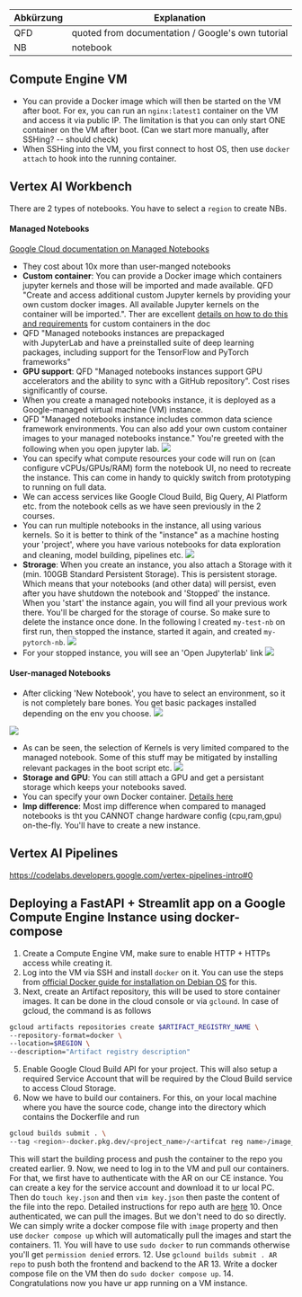 | Abkürzung | Explanation |
| ----|----|
| QFD | quoted from documentation / Google's own tutorial |
| NB | notebook |


## Compute Engine VM
- You can provide a Docker image which will then be started on the VM after boot. For ex, you can run an `nginx:latest1` container on the VM and access it via public IP. The limitation is that you can only start ONE container on the VM after boot. (Can we start more manually, after SSHing? -- should check)
- When SSHing into the VM, you first connect to host OS, then use `docker attach` to hook into the running container.

## Vertex AI Workbench

There are 2 types of notebooks. You have to select a `region` to create NBs.
#### Managed Notebooks

[Google Cloud documentation on Managed Notebooks](https://cloud.google.com/vertex-ai/docs/workbench/managed/introduction)

- They cost about 10x more than user-manged notebooks
- **Custom container**: You can provide a Docker image which containers jupyter kernels and those will be imported and made available. QFD "Create and access additional custom Jupyter kernels by providing your own custom docker images. All available Jupyter kernels on the container will be imported.". Ther are excellent [details on how to do this and requirements](https://cloud.google.com/vertex-ai/docs/workbench/managed/custom-container) for custom containers in the doc
- QFD "Managed notebooks instances are prepackaged with JupyterLab and have a preinstalled suite of deep learning packages, including support for the TensorFlow and PyTorch frameworks"
- **GPU support**: QFD "Managed notebooks instances support GPU accelerators and the ability to sync with a GitHub repository". Cost rises significantly of course.
- When you create a managed notebooks instance, it is deployed as a Google-managed virtual machine (VM) instance.
- QFD "Managed notebooks instance includes common data science framework environments. You can also add your own custom container images to your managed notebooks instance." You're greeted with the following when you open jupyter lab.
![](Pasted%20image%2020230228102731.png)
- You can specify what compute resources your code will run on (can configure vCPUs/GPUs/RAM) form the notebook UI, no need to recreate the instance. This can come in handy to quickly switch from prototyping to running on full data.
- We can access services like Google Cloud Build, Big Query, AI Platform etc. from the notebook cells as we have seen previously in the 2 courses.
- You can run multiple notebooks in the instance, all using various kernels. So it is better to think of the "instance" as a machine hosting your 'project', where you have various notebooks for data exploration and cleaning, model building, pipelines etc.
![](Pasted%20image%2020230228103236.png)
- **Strorage**: When you create an instance, you also attach a Storage with it (min. 100GB Standard Persistent Storage). This is persistent storage. Which means that your notebooks (and other data) will persist, even after you have shutdown the notebook and 'Stopped' the instance. When you 'start' the instance again, you will find all your previous work there. You'll be charged for the storage of course. So make sure to delete the instance once done. In the following I created `my-test-nb` on first run, then stopped the instance, started it again, and created `my-pytorch-nb`.
![](Pasted%20image%2020230228103325.png)
- For your stopped instance, you will see an 'Open Jupyterlab' link
![](Pasted%20image%2020230228103901.png)

#### User-managed Notebooks
- After clicking 'New Notebook', you have to select an environment, so it is not completely bare bones. You get basic packages installed depending on the env you choose.
![](Pasted%20image%2020230228102606.png)

![](Pasted%20image%2020230228111210.png)
- As can be seen, the selection of Kernels is very limited compared to the managed notebook. Some of this stuff may be mitigated by installing relevant packages in the boot script etc.
![](Pasted%20image%2020230228110231.png)
- **Storage and GPU**: You can still attach a GPU and get a persistant storage which keeps your notebooks saved.
- You can specify your own Docker container. [Details here](https://cloud.google.com/vertex-ai/docs/workbench/user-managed/custom-container)
- **Imp difference**: Most imp difference when compared to managed notebooks is tht you CANNOT change hardware config (cpu,ram,gpu) on-the-fly. You'll have to create a new instance.

## Vertex AI Pipelines
https://codelabs.developers.google.com/vertex-pipelines-intro#0


## Deploying a FastAPI + Streamlit app on a Google Compute Engine Instance using docker-compose

1. Create a Compute Engine VM, make sure to enable HTTP + HTTPs access while creating it.
2. Log into the VM via SSH and install `docker` on it. You can use the steps from [official Docker guide for installation on Debian OS](https://docs.docker.com/engine/install/debian/) for this.
3. Next, create an Artifact repository, this will be used to store container images. It can be done in the cloud console or via `gclound`. In case of gcloud, the command is as follows 
```bash
gcloud artifacts repositories create $ARTIFACT_REGISTRY_NAME \
--repository-format=docker \
--location=$REGION \
--description="Artifact registry description"
```
5. Enable Google Cloud Build API for your project. This will also setup a required Service Account that will be required by the Cloud Build service to access Cloud Storage.
6. Now we have to build our containers. For this, on your local machine where you have the source code, change into the directory which contains the Dockerfile and run 
```bash
gcloud builds submit . \
--tag <region>-docker.pkg.dev/<project_name>/<artifcat reg name>/image_name:tag
```
This will start the building process and push the container to the repo you created earlier.
9. Now, we need to log in to the VM and pull our containers. For that, we first have to authenticate with the AR on our CE instance. You can create a key for the service account and download it to ur local PC. Then do `touch key.json` and then `vim key.json` then paste the content of the file into the repo. Detailed instructions for repo auth are [here](https://cloud.google.com/artifact-registry/docs/docker/authentication#json-key)
10. Once authenticated, we can pull the images. But we don't need to do so directly. We can simply write a docker compose file with `image` property and then use `docker compose up` which will automatically pull the images and start the containers. 
11. You will have to use `sudo docker` to run commands otherwise you'll get `permission denied` errors.
12. Use `gclound builds submit . AR repo` to push both the frontend and backend to the AR
13. Write a docker compose file on the VM then do `sudo docker compose up`. 
14. Congratulations now you have ur app running on a VM instance.